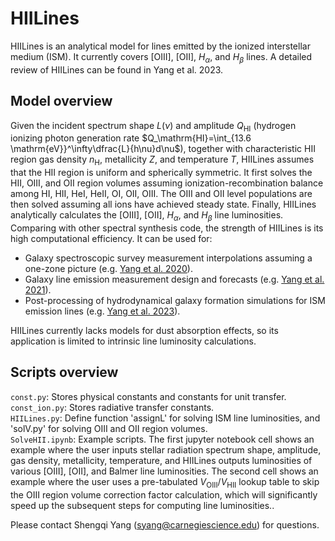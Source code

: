 # HIILines
HIILines is an analytical model for lines emitted by the ionized interstellar medium (ISM). It currently covers [OIII], [OII], $H_\alpha$, and $H_\beta$ lines. A detailed review of HIILines can be found in Yang et al. 2023.  
## Model overview
Given the incident spectrum shape $L(\nu)$ and amplitude $Q_\mathrm{HI}$ (hydrogen ionizing photon generation rate $Q_\mathrm{HI}=\int_{13.6 \mathrm{eV}}^\infty\dfrac{L}{h\nu}d\nu$), together with characteristic HII region gas density $n_\mathrm{H}$, metallicity $Z$, and temperature $T$, HIILines assumes that the HII region is uniform and spherically symmetric. It first solves the HII, OIII, and OII region volumes assuming ionization-recombination balance among HI, HII, HeI, HeII, OI, OII, OIII. The OIII and OII level populations are then solved assuming all ions have achieved steady state. Finally, HIILines analytically calculates the [OIII], [OII], $H_\alpha$, and $H_\beta$ line luminosities.  
Comparing with other spectral synthesis code, the strength of HIILines is its high computational efficiency. It can be used for: 
* Galaxy spectroscopic survey measurement interpolations assuming a one-zone picture (e.g. [Yang et al. 2020](https://academic.oup.com/mnras/article/499/3/3417/5913327)).
* Galaxy line emission measurement design and forecasts (e.g. [Yang et al. 2021](https://academic.oup.com/mnras/article/504/1/723/6207947)).
* Post-processing of hydrodynamical galaxy formation simulations for ISM emission lines (e.g. [Yang et al. 2023](https://arxiv.org/abs/2304.09261)).  

HIILines currently lacks models for dust absorption effects, so its application is limited to intrinsic line luminosity calculations.
## Scripts overview
`const.py`: Stores physical constants and constants for unit transfer.  
`const_ion.py`: Stores radiative transfer constants.  
`HIILines.py`: Define function 'assignL' for solving ISM line luminosities, and 'solV.py' for solving OIII and OII region volumes.  
`SolveHII.ipynb`: Example scripts. The first jupyter notebook cell shows an example where the user inputs stellar radiation spectrum shape, amplitude, gas density, metallicity, temperature, and HIILines outputs luminosities of various [OIII], [OII], and Balmer line luminosities. The second cell shows an example where the user uses a pre-tabulated $V_\mathrm{OIII}/V_\mathrm{HII}$ lookup table to skip the OIII region volume correction factor calculation, which will significantly speed up the subsequent steps for computing line luminosities..

Please contact Shengqi Yang (syang@carnegiescience.edu) for questions.

